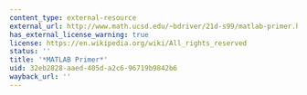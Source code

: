 ```yaml
---
content_type: external-resource
external_url: http://www.math.ucsd.edu/~bdriver/21d-s99/matlab-primer.html
has_external_license_warning: true
license: https://en.wikipedia.org/wiki/All_rights_reserved
status: ''
title: '*MATLAB Primer*'
uid: 32eb2828-aaed-405d-a2c6-96719b9842b6
wayback_url: ''
---
```

